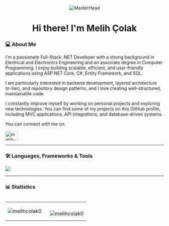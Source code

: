 <div align="center">
  <img src="https://so-development.org/wp-content/uploads/2021/11/full-stack-development.gif" alt="MasterHead">
</div>


<h1 align="center">Hi there! I'm Melih Çolak</h1>



### 💻 About Me
I'm a passionate Full-Stack .NET Developer with a strong background in Electrical and Electronics Engineering and an associate degree in Computer Programming. I enjoy building scalable, efficient, and user-friendly applications using ASP.NET Core, C#, Entity Framework, and SQL.

I am particularly interested in backend development, layered architecture (n-tier), and repository design patterns, and I love creating well-structured, maintainable code.

I constantly improve myself by working on personal projects and exploring new technologies. You can find some of my projects on this GitHub profile, including MVC applications, API integrations, and database-driven systems.

You can connect with me on:

<p align="left">
<a href="https://linkedin.com/in/melih-çolak-235180252" target="blank"><img align="center" src="https://raw.githubusercontent.com/rahuldkjain/github-profile-readme-generator/master/src/images/icons/Social/linked-in-alt.svg" alt="melih-çolak-235180252" height="30" width="40" /></a>
</p>

---

### 🛠️ Languages, Frameworks & Tools
<p>
<a href="https://skillicons.dev">
    <img src="https://skillicons.dev/icons?&theme=light&i=dotnet,cs,visualstudio,postgres,mongodb,html,css,js,jquery,angular,react,git,docker,azure,postman"/>
  </a>
</p>

---

### 📊 Statistics
<table align="left">
  <tr>
    <td align="center">
      <p>&nbsp;<img align="left" src="https://github-readme-stats.vercel.app/api?username=melihcolak0&show_icons=true&locale=en" alt="melihcolak0" /></p>
    </td>
    <td align="center">
      <p><img align="right" src="https://github-readme-stats.vercel.app/api/top-langs?username=melihcolak0&show_icons=true&locale=en&layout=compact" alt="melihcolak0" /></p>
    </td>
  </tr>
</table>



